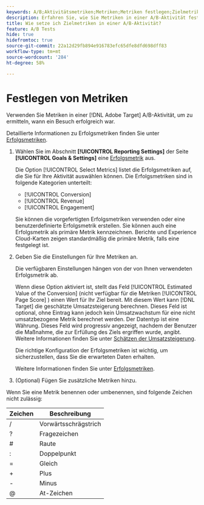 ```yaml
---
keywords: A/B;Aktivitätsmetriken;Metriken;Metriken festlegen;Zielmetrik;Aktivitätseinstellungen;Erfolgsmetrik;Konversion;Umsatz;Interaktion
description: Erfahren Sie, wie Sie Metriken in einer A/B-Aktivität festlegen, um den Erfolg des Besuchs zu ermitteln, einschließlich [!UICONTROL Conversion], [!UICONTROL Revenue] und [!UICONTROL Engagement].
title: Wie setze ich Zielmetriken in einer A/B-Aktivität?
feature: A/B Tests
hide: true
hidefromtoc: true
source-git-commit: 22a12d29fb894e916783efc65dfe8dfd698dff83
workflow-type: tm+mt
source-wordcount: '284'
ht-degree: 58%

---
```


# Festlegen von Metriken

Verwenden Sie Metriken in einer [!DNL Adobe Target] A/B-Aktivität, um zu ermitteln, wann ein Besuch erfolgreich war.

Detaillierte Informationen zu Erfolgsmetriken finden Sie unter [Erfolgsmetriken](/help/main/c-activities/r-success-metrics/success-metrics.md#reference_D011575C85DA48E989A244593D9B9924).

1. Wählen Sie im Abschnitt **[!UICONTROL Reporting Settings]** der Seite **[!UICONTROL Goals & Settings]** eine [Erfolgsmetrik](/help/main/c-activities/r-success-metrics/success-metrics.md#reference_D011575C85DA48E989A244593D9B9924) aus.

   Die Option [!UICONTROL Select Metrics] listet die Erfolgsmetriken auf, die Sie für Ihre Aktivität auswählen können. Die Erfolgsmetriken sind in folgende Kategorien unterteilt:

   * [!UICONTROL Conversion]
   * [!UICONTROL Revenue]
   * [!UICONTROL Engagement]

   Sie können die vorgefertigten Erfolgsmetriken verwenden oder eine benutzerdefinierte Erfolgsmetrik erstellen. Sie können auch eine Erfolgsmetrik als primäre Metrik kennzeichnen. Berichte und Experience Cloud-Karten zeigen standardmäßig die primäre Metrik, falls eine festgelegt ist.

1. Geben Sie die Einstellungen für Ihre Metriken an.

   Die verfügbaren Einstellungen hängen von der von Ihnen verwendeten Erfolgsmetrik ab.

   Wenn diese Option aktiviert ist, stellt das Feld [!UICONTROL Estimated Value of the Conversion] (nicht verfügbar für die Metriken [!UICONTROL Page Score] ) einen Wert für Ihr Ziel bereit. Mit diesem Wert kann [!DNL Target] die geschätzte Umsatzsteigerung berechnen. Dieses Feld ist optional, ohne Eintrag kann jedoch kein Umsatzwachstum für eine nicht umsatzbezogene Metrik berechnet werden. Der Datentyp ist eine Währung. Dieses Feld wird progressiv angezeigt, nachdem der Benutzer die Maßnahme, die zur Erfüllung des Ziels ergriffen wurde, angibt. Weitere Informationen finden Sie unter [Schätzen der Umsatzsteigerung](/help/main/administrating-target/r-target-account-preferences/estimating-lift-in-revenue.md).

   Die richtige Konfiguration der Erfolgsmetriken ist wichtig, um sicherzustellen, dass Sie die erwarteten Daten erhalten.

   Weitere Informationen finden Sie unter [Erfolgsmetriken](/help/main/c-activities/r-success-metrics/success-metrics.md#reference_D011575C85DA48E989A244593D9B9924).

1. (Optional) Fügen Sie zusätzliche Metriken hinzu.

Wenn Sie eine Metrik benennen oder umbenennen, sind folgende Zeichen nicht zulässig:

| Zeichen | Beschreibung |
|--- |--- |
| / | Vorwärtsschrägstrich |
| ? | Fragezeichen |
| # | Raute |
| : | Doppelpunkt |
| = | Gleich |
| + | Plus |
| - | Minus |
| @ | At-Zeichen |